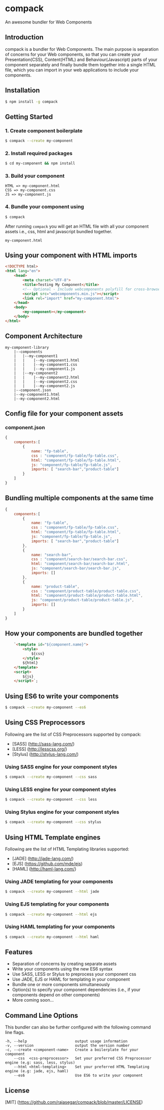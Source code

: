 # compack
An awesome bundler for Web Components

## Introduction
compack is a bundler for Web Components. The main purpose is separation of concerns for your Web components, so
that you can create your Presentation(CSS), Content(HTML) and Behaviour(Javascript) parts of your component separately and finally
bundle them together into a single HTML file, which you can import in your web applications to include your
components.


## Installation
```sh
$ npm install -g compack
```

## Getting Started
### 1. Create component boilerplate
```sh
$ compack --create my-component
```

### 2. Install required packages
```sh
$ cd my-component && npm install
```

### 3. Build your component
```
HTML => my-component.html
CSS => my-component.css
JS => my-component.js
```

### 4. Bundle your component using
```sh
$ compack
```

After running `compack` you will get an HTML file with all your component assets i.e., css, html and javascript bundled together.
```
my-component.html
```

## Using your component with HTML imports
```html
<!DOCTYPE html>
<html lang="en">
    <head>
        <meta charset="UTF-8">
        <title>Testing My Component</title>
        <!-- Optional - Include webcomponents polyfill for cross-browser support -->
        <script src="webcomponents.min.js"></script>
        <link rel="import" href="my-component.html">
    </head>
    <body>
        <my-component></my-component>
    </body>
</html>
```
 

## Component Architecture
```
my-component-library
    |--components
    |   |--my-component1
    |   |    |--my-component1.html
    |   |    |--my-component1.css
    |   |    |--my-component1.js
    |   |--my-component2
    |   |    |--my-component2.html
    |   |    |--my-component2.css
    |   |    |--my-component2.js
    |--component.json
    |--my-component1.html
    |--my-component2.html
```

    

## Config file for your component assets
### component.json
```javascript
{
    components:[
        {
            name: "fp-table",
            css : "component/fp-table/fp-table.css",
            html: "component/fp-table/fp-table.html",
            js: "component/fp-table/fp-table.js",
            imports: [ "search-bar","product-table"]
        }
    ]
}
```

## Bundling multiple components at the same time
```javascript
{
    components:[
        {
            name: "fp-table",
            css : "component/fp-table/fp-table.css",
            html: "component/fp-table/fp-table.html",
            js: "component/fp-table/fp-table.js",
            imports: [ "search-bar","product-table"]
        },
        {
            name: "search-bar",
            css : "component/search-bar/search-bar.css",
            html: "component/search-bar/search-bar.html",
            js: "component/search-bar/search-bar.js",
            imports: []
        },
        {
            name: "product-table",
            css : "component/product-table/product-table.css",
            html: "component/product-table/product-table.html",
            js: "component/product-table/product-table.js",
            imports: []
        }
    ]
}
```

## How your components are bundled together
```html
    `<template id="${component.name}">
        <style>
            ${css}
        </style>
        ${html}
    </template>
    <script>
        ${js}
    </script>`;
```

## Using ES6 to write your components
```sh
$ compack --create my-component --es6
```

## Using CSS Preprocessors
Following are the list of CSS Preprocessors supported by compack:
* [SASS] (http://sass-lang.com/)
* [LESS] (http://lesscss.org/)
* [Stylus] (http://stylus-lang.com/)

### Using SASS engine for your component styles
```sh
$ compack --create my-component --css sass
```


### Using LESS engine for your component styles
```sh
$ compack --create my-component --css less
```


### Using Stylus engine for your component styles
```sh
$ compack --create my-component --css stylus
```

## Using HTML Template engines
Following are the list of HTML Templating libraries supported:
* [JADE] (http://jade-lang.com/)
* [EJS] (https://github.com/mde/ejs)
* [HAML] (http://haml-lang.com/)

### Using JADE templating for your components
```sh
$ compack --create my-component --html jade
```

### Using EJS templating for your components
```sh
$ compack --create my-component --html ejs
```

### Using HAML templating for your components
```sh
$ compack --create my-component --html haml
```


## Features
* Separation of concerns by creating separate assets
* Write your components using the new ES6 syntax
* Use SASS, LESS or Stylus to preprocess your component css
* Use JADE, EJS or HAML for templating in your component
* Bundle one or more components simultaneously
* Option(s) to specify your component dependencies (i.e., if your components depend on other components)
* More coming soon...

## Command Line Options
This bundler can also be further configured with the following command line flags.
```
-h, --help                      output usage information
-v, --version                   output the version number
-c, --create <component-name>   Create a boilerplate for your component
    --css  <css-preprocessor>   Set your preferred CSS Preprocessor engine (e.g: sass, less, stylus)
    --html <html-templating>    Set your preferred HTML Templating engine (e.g: jade, ejs, haml)
    --es6                       Use ES6 to write your component
```

## License
[MIT] (https://github.com/rajasegar/compack/blob/master/LICENSE)


